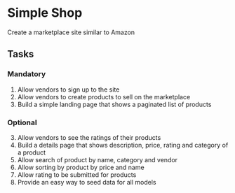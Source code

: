 # Simple Shop

Create a marketplace site similar to Amazon

## Tasks

### Mandatory

1. Allow vendors to sign up to the site
1. Allow vendors to create products to sell on the marketplace
1. Build a simple landing page that shows a paginated list of products

### Optional

3. Allow vendors to see the ratings of their products
4. Build a details page that shows description, price, rating and category of a product
5. Allow search of product by name, category and vendor
6. Allow sorting by product by price and name
7. Allow rating to be submitted for products
8. Provide an easy way to seed data for all models
